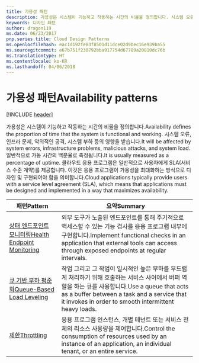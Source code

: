 ```yaml
---
title: 가용성 패턴
description: 가용성은 시스템이 기능하고 작동하는 시간의 비율을 정의합니다. 시스템 오류, 인프라 문제, 악의적인 공격, 시스템 부하 등의 영향을 받습니다. 일반적으로 가동 시간의 백분율로 측정됩니다. 클라우드 응용 프로그램은 일반적으로 사용자에게 SLA(서비스 수준 계약)를 제공합니다. 이것은 응용 프로그램이 가용성을 최대화하는 방식으로 디자인 및 구현되어야 함을 의미합니다.
keywords: 디자인 패턴
author: dragon119
ms.date: 06/23/2017
pnp.series.title: Cloud Design Patterns
ms.openlocfilehash: eac1d192fe83f8501d11dce02d9bec16e939ba55
ms.sourcegitcommit: e67b751f230792bba917754d67789a20810dc76b
ms.translationtype: HT
ms.contentlocale: ko-KR
ms.lasthandoff: 04/06/2018
---
```

# <a name="availability-patterns"></a><span data-ttu-id="63d08-107">가용성 패턴</span><span class="sxs-lookup"><span data-stu-id="63d08-107">Availability patterns</span></span>

[!INCLUDE [header](../../_includes/header.md)]

<span data-ttu-id="63d08-108">가용성은 시스템이 기능하고 작동하는 시간의 비율을 정의합니다.</span><span class="sxs-lookup"><span data-stu-id="63d08-108">Availability defines the proportion of time that the system is functional and working.</span></span> <span data-ttu-id="63d08-109">시스템 오류, 인프라 문제, 악의적인 공격, 시스템 부하 등의 영향을 받습니다.</span><span class="sxs-lookup"><span data-stu-id="63d08-109">It will be affected by system errors, infrastructure problems, malicious attacks, and system load.</span></span> <span data-ttu-id="63d08-110">일반적으로 가동 시간의 백분율로 측정됩니다.</span><span class="sxs-lookup"><span data-stu-id="63d08-110">It is usually measured as a percentage of uptime.</span></span> <span data-ttu-id="63d08-111">클라우드 응용 프로그램은 일반적으로 사용자에게 SLA(서비스 수준 계약)를 제공합니다. 이것은 응용 프로그램이 가용성을 최대화하는 방식으로 디자인 및 구현되어야 함을 의미합니다.</span><span class="sxs-lookup"><span data-stu-id="63d08-111">Cloud applications typically provide users with a service level agreement (SLA), which means that applications must be designed and implemented in a way that maximizes availability.</span></span>


|                            <span data-ttu-id="63d08-112">패턴</span><span class="sxs-lookup"><span data-stu-id="63d08-112">Pattern</span></span>                             |                                                           <span data-ttu-id="63d08-113">요약</span><span class="sxs-lookup"><span data-stu-id="63d08-113">Summary</span></span>                                                            |
|----------------------------------------------------------------|------------------------------------------------------------------------------------------------------------------------------|
| [<span data-ttu-id="63d08-114">상태 엔드포인트 모니터링</span><span class="sxs-lookup"><span data-stu-id="63d08-114">Health Endpoint Monitoring</span></span>](../health-endpoint-monitoring.md) | <span data-ttu-id="63d08-115">외부 도구가 노출된 엔드포인트를 통해 주기적으로 액세스할 수 있는 기능 검사를 응용 프로그램 내부에 구현합니다.</span><span class="sxs-lookup"><span data-stu-id="63d08-115">Implement functional checks in an application that external tools can access through exposed endpoints at regular intervals.</span></span> |
|  [<span data-ttu-id="63d08-116">큐 기반 부하 평준화</span><span class="sxs-lookup"><span data-stu-id="63d08-116">Queue-Based Load Leveling</span></span>](../queue-based-load-leveling.md)  | <span data-ttu-id="63d08-117">작업 그리고 그 작업이 일시적인 높은 부하를 부드럽게 처리하기 위해 호출하는 서비스 사이에서 버퍼 역할을 하는 큐를 사용합니다.</span><span class="sxs-lookup"><span data-stu-id="63d08-117">Use a queue that acts as a buffer between a task and a service that it invokes in order to smooth intermittent heavy loads.</span></span>  |
|                 [<span data-ttu-id="63d08-118">제한</span><span class="sxs-lookup"><span data-stu-id="63d08-118">Throttling</span></span>](../throttling.md)                 |   <span data-ttu-id="63d08-119">응용 프로그램 인스턴스, 개별 테넌트 또는 서비스 전체의 리소스 사용량을 제어합니다.</span><span class="sxs-lookup"><span data-stu-id="63d08-119">Control the consumption of resources used by an instance of an application, an individual tenant, or an entire service.</span></span>    |

